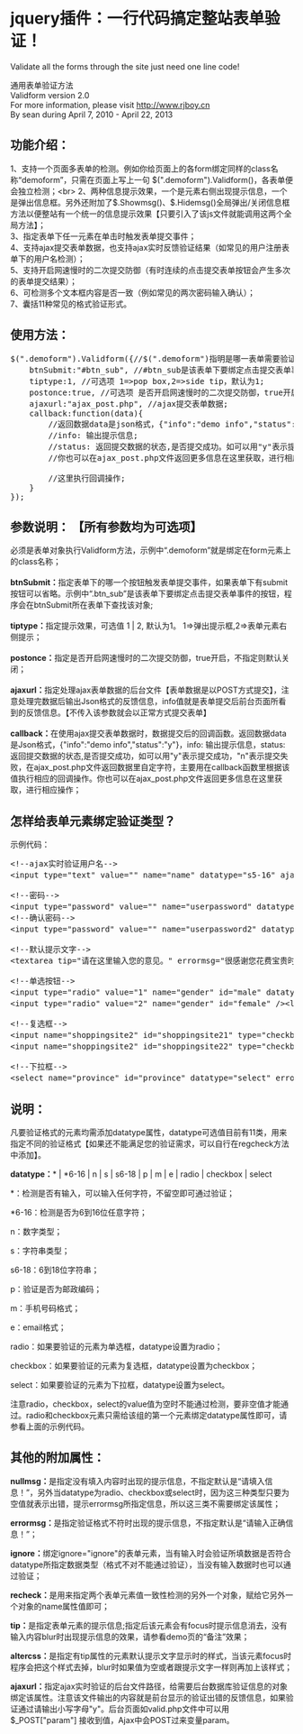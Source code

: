 ﻿# jquery插件：一行代码搞定整站表单验证！
Validate all the forms through the site just need one line code! <br>

通用表单验证方法<br>
Validform version 2.0<br>
For more information, please visit <http://www.rjboy.cn><br>
By sean during April 7, 2010 - April 22, 2013


## 功能介绍：
1、支持一个页面多表单的检测。例如你给页面上的各form绑定同样的class名称“demoform”，只需在页面上写上一句 $(".demoform").Validform()，各表单便会独立检测；<br>
2、两种信息提示效果，一个是元素右侧出现提示信息，一个是弹出信息框。另外还附加了$.Showmsg()、$.Hidemsg()全局弹出/关闭信息框方法以便整站有一个统一的信息提示效果【只要引入了该js文件就能调用这两个全局方法】；<br>
3、指定表单下任一元素在单击时触发表单提交事件；<br>
4、支持ajax提交表单数据，也支持ajax实时反馈验证结果（如常见的用户注册表单下的用户名检测）；<br>
5、支持开启网速慢时的二次提交防御（有时连续的点击提交表单按钮会产生多次的表单提交结果）；<br>
6、可检测多个文本框内容是否一致（例如常见的两次密码输入确认）；<br>
7、囊括11种常见的格式验证形式。<br>

## 使用方法：
<pre>
$(".demoform").Validform({//$(".demoform")指明是哪一表单需要验证,名称需加在from表单上;
	btnSubmit:"#btn_sub", //#btn_sub是该表单下要绑定点击提交表单事件的按钮;如果form内含有submit按钮该参数可省略;
	tiptype:1, //可选项 1=>pop box,2=>side tip，默认为1;
	postonce:true, //可选项 是否开启网速慢时的二次提交防御，true开启，不填则默认关闭;
	ajaxurl:"ajax_post.php", //ajax提交表单数据;
	callback:function(data){
		//返回数据data是json格式，{"info":"demo info","status":"y"}
		//info: 输出提示信息;
		//status: 返回提交数据的状态,是否提交成功。如可以用"y"表示提交成功，"n"表示提交失败，在ajax_post.php文件返回数据里自定字符，主要用在callback函数里根据该值执行相应的回调操作;
		//你也可以在ajax_post.php文件返回更多信息在这里获取，进行相应操作；
			
		//这里执行回调操作;
	}
});
</pre>

## 参数说明： 【所有参数均为可选项】
必须是表单对象执行Validform方法，示例中“.demoform”就是绑定在form元素上的class名称；<br><br>
<strong>btnSubmit：</strong>指定表单下的哪一个按钮触发表单提交事件，如果表单下有submit按钮可以省略。示例中“.btn_sub”是该表单下要绑定点击提交表单事件的按钮，程序会在btnSubmit所在表单下查找该对象;<br><br>
<strong>tiptype：</strong>指定提示效果，可选值 1 | 2, 默认为1。 1=&gt;弹出提示框,2=&gt;表单元素右侧提示；<br><br>
<strong>postonce：</strong>指定是否开启网速慢时的二次提交防御，true开启，不指定则默认关闭；<br><br>
<strong>ajaxurl：</strong>指定处理ajax表单数据的后台文件【表单数据是以POST方式提交】，注意处理完数据后输出Json格式的反馈信息，info值就是表单提交后前台页面所看到的反馈信息。【不传入该参数就会以正常方式提交表单】<br><br>
<strong>callback：</strong>在使用ajax提交表单数据时，数据提交后的回调函数。返回数据data是Json格式，{"info":"demo info","status":"y"}，info: 输出提示信息，status: 返回提交数据的状态,是否提交成功，如可以用"y"表示提交成功，"n"表示提交失败，在ajax_post.php文件返回数据里自定字符，主要用在callback函数里根据该值执行相应的回调操作。你也可以在ajax_post.php文件返回更多信息在这里获取，进行相应操作；<br>


## 怎样给表单元素绑定验证类型？

示例代码：<br>
<pre>
&lt;!--ajax实时验证用户名--&gt;
&lt;input type="text" value="" name="name" datatype="s5-16" ajaxurl="valid.php" nullmsg="请输入用户名！" errormsg="昵称至少5个字符,最多16个字符！" /&gt;

&lt;!--密码--&gt;
&lt;input type="password" value="" name="userpassword" datatype="*6-15" errormsg="密码范围在6~15位之间,不能使用空格！" /&gt;
&lt;!--确认密码--&gt;
&lt;input type="password" value="" name="userpassword2" datatype="*" recheck="userpassword" errormsg="您两次输入的账号密码不一致！" /&gt;

&lt;!--默认提示文字--&gt;
&lt;textarea tip="请在这里输入您的意见。" errormsg="很感谢您花费宝贵时间给我们提供反馈，请填写有效内容！"  datatype="s" altercss="gray" class="gray" name="msg" value=""&gt;请在这里输入您的意见。&lt;/textarea&gt;

&lt;!--单选按钮--&gt;
&lt;input type="radio" value="1" name="gender" id="male" datatype="radio" errormsg="请选择性别！" /&gt;&lt;label for="male"&gt;男&lt;/label&gt;
&lt;input type="radio" value="2" name="gender" id="female" /&gt;&lt;label for="female"&gt;女&lt;/label&gt;

&lt;!--复选框--&gt;
&lt;input name="shoppingsite2" id="shoppingsite21" type="checkbox"  value="1" datatype="checkbox" errormsg="请选择您常去的购物网站！" /&gt;&lt;label for="shoppingsite21"&gt;淘宝网&lt;/label&gt;
&lt;input name="shoppingsite2" id="shoppingsite22" type="checkbox"  value="2" /&gt;&lt;label for="shoppingsite22"&gt;当当网&lt;/label&gt;

&lt;!--下拉框--&gt;
&lt;select name="province" id="province" datatype="select" errormsg="请选择省份！" &gt;&lt;option value=""&gt;--请选择省份--&lt;/option&gt;&lt;option value="1"&gt;江西省&lt;/option&gt;&lt;/select&gt;
</pre>

## 说明：
凡要验证格式的元素均需添加datatype属性，datatype可选值目前有11类，用来指定不同的验证格式【如果还不能满足您的验证需求，可以自行在regcheck方法中添加】。<br>

<strong>datatype：</strong>* | *6-16 | n | s | s6-18 | p | m | e | radio | checkbox | select<br>

*：检测是否有输入，可以输入任何字符，不留空即可通过验证；<br>

*6-16：检测是否为6到16位任意字符；<br>

n：数字类型；<br>

s：字符串类型；<br>

s6-18：6到18位字符串；<br>

p：验证是否为邮政编码；<br>

m：手机号码格式；<br>

e：email格式；<br>

radio：如果要验证的元素为单选框，datatype设置为radio；<br>

checkbox：如果要验证的元素为复选框，datatype设置为checkbox；<br>

select：如果要验证的元素为下拉框，datatype设置为select。<br>

注意radio，checkbox，select的value值为空时不能通过检测，要非空值才能通过。radio和checkbox元素只需给该组的第一个元素绑定datatype属性即可，请参看上面的示例代码。<br>

## 其他的附加属性：
<strong>nullmsg：</strong>是指定没有填入内容时出现的提示信息，不指定默认是“请填入信息！”，另外当datatype为radio、checkbox或select时，因为这三种类型只要为空值就表示出错，提示errormsg所指定信息，所以这三类不需要绑定该属性；<br>

<strong>errormsg：</strong>是指定验证格式不符时出现的提示信息，不指定默认是“请输入正确信息！”；<br>

<strong>ignore：</strong>绑定ignore="ignore"的表单元素，当有输入时会验证所填数据是否符合datatype所指定数据类型（格式不对不能通过验证），当没有输入数据时也可以通过验证；<br>

<strong>recheck：</strong>是用来指定两个表单元素值一致性检测的另外一个对象，赋给它另外一个对象的name属性值即可；<br>

<strong>tip：</strong>是指定表单元素的提示信息;指定后该元素会有focus时提示信息消去，没有输入内容blur时出现提示信息的效果，请参看demo页的“备注”效果；<br>

<strong>altercss：</strong>是指定有tip属性的元素默认提示文字显示时的样式，当该元素focus时程序会把这个样式去掉，blur时如果值为空或者跟提示文字一样则再加上该样式；<br>

<strong>ajaxurl：</strong>指定ajax实时验证的后台文件路径，给需要后台数据库验证信息的对象绑定该属性。注意该文件输出的内容就是前台显示的验证出错的反馈信息，如果验证通过请输出小写字母"y"。后台页面如valid.php文件中可以用 $_POST["param"] 接收到值，Ajax中会POST过来变量param。<br>